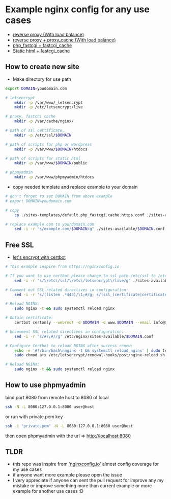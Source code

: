 # Example nginx config for any use cases

- [reverse proxy (With load balance)](sites-template/default.reverse-proxy.https.conf)
- [reverse proxy + proxy_cache (With load balance)](sites-template/default.reverse-proxy.cache.https.conf)
- [php_fastcgi + fastcgi_cache](sites-template/default.php_fastcgi.cache.https.conf)
- [Static html + fastcgi_cache](sites-template/default.html_fastcgi.cache.https.conf.conf)

## How to create new site

- Make directory for use path

```sh
export DOMAIN=youdomain.com

# letsencrypt
    mkdir -p /var/www/_letsencrypt
    mkdir -p /etc/letsencrypt/live

# proxy, fastchi cache
    mkdir -p /var/cache/nginx/

# path of ssl certificate.
    mkdir -p /etc/ssl/$DOMAIN

# path of scripts for php or wordpress
    mkdir -p /var/www/$DOMAIN/htdocs

# path of scripts for static html
    mkdir -p /var/www/$DOMAIN/public

# phpmyadmin
    mkdir -p /var/www/phpmyadmin/htdocs
```

- copy needed template and replace example to your domain

```sh
# don't forget to set DOMAIN from above example
# export DOMAIN=youdomain.com

# copy
    cp ./sites-templates/default.php_fastcgi.cache.https.conf ./sites-available/$DOMAIN.conf

# replace example.com to yourdomain.com
    sed -i -r "s/example.com/$DOMAIN/g" ./sites-available/$DOMAIN.conf
```

## Free SSL

- [let's encrypt with certbot]('https://certbot.eff.org/docs/')

```sh
# This example inspire from https://nginxconfig.io

# If you want to use certbot please change to ssl path /etc/ssl to /etc/letsencrypt/live
    sed -i -r "s/\/etc\/ssl/\/etc\/letsencrypt\/live/g" ./sites-available/$DOMAIN.conf

# Comment out SSL related directives in configuration:
    sed -i -r 's/(listen .*443)/\1;#/g; s/(ssl_(certificate|certificate_key|trusted_certificate) )/#;#\1/g' /etc/nginx/sites-available/$DOMAIN.conf

# Reload NGINX:
    sudo nginx -t && sudo systemctl reload nginx

# Obtain certificate:
    certbot certonly --webroot -d $DOMAIN -d www.$DOMAIN --email info@$DOMAIN -w /var/www/_letsencrypt -n --agree-tos --force-renewal

# Uncomment SSL related directives in configuration:
    sed -i -r 's/#?;#//g' /etc/nginx/sites-available/$DOMAIN.conf

# Configure Certbot to reload NGINX after success renew:
    echo -e '#!/bin/bash\nnginx -t && systemctl reload nginx' | sudo tee /etc/letsencrypt/renewal-hooks/post/nginx-reload.sh
    sudo chmod a+x /etc/letsencrypt/renewal-hooks/post/nginx-reload.sh

# Reload NGINX:
    sudo nginx -t && sudo systemctl reload nginx
```

## How to use phpmyadmin

bind port 8080 from remote host to 8080 of local

```sh
ssh -N -L 8080:127.0.0.1:8080 user@host
```

or run with private.pem key

```sh
ssh -i "private.pem" -N -L 8080:127.0.0.1:8080 user@host
```

then open phpmyadmin with the url => [http://localhost:8080](//localhost:8080)

## TLDR

- this repo was inspire from ['nginxconfig.io'](https://nginxconfig.io) almost config coverage for my use cases
- if anyone want more example please open the issue
- I very appreciate if anyone can sent the pull request for improve any my mistake or improve something more than current example or more example for another use cases :D

